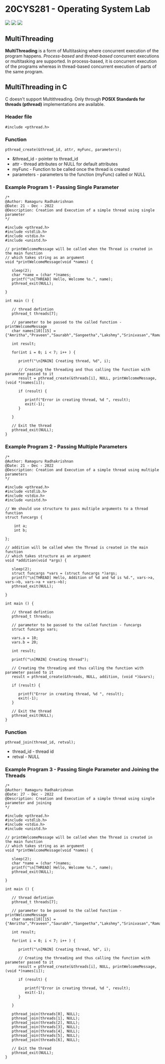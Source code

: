 # 20CYS281 - Operating System Lab 
![](https://img.shields.io/badge/Batch-CYS-lightgreen) ![](https://img.shields.io/badge/UG-blue) ![](https://img.shields.io/badge/Subject-OS-blue)

## MultiThreading

**MultiThreading** is a form of Multitasking where concurrent execution of the program happens. _Process-based_ and _thread-based_ concurrent executions or multitasking are supported. In process-based, it is concurrent execution of the programs whereas in thread-based concurrent execution of parts of the same program. 

## MultiThreading in C 

C doesn't support Multithreading. Only through **POSIX Standards for threads (pthread)** implementations are available. 

### Header file
```
#include <pthread.h>
```

### Function 
```
pthread_create(&thread_id, attr, myFunc, parameters);
```

- &thread_id - pointer to thread_id 
- attr - thread attributes or NULL for default attributes
- myFunc - Function to be called once the thread is created
- parameters - parameters to the function (myFunc) called or NULL 

### Example Program 1 - Passing Single Parameter

```
/*
@Author: Ramaguru Radhakrishnan
@Date: 21 - Dec - 2022
@Description: Creation and Execution of a simple thread using single parameter
*/

#include <pthread.h>
#include <stdlib.h>
#include <stdio.h> 
#include <unistd.h>

// printWelcomeMessage will be called when the Thread is created in the main function 
// which takes string as an argument
void *printWelcomeMessage(void *names) {
    
   sleep(2);    
   char *name = (char *)names;    
   printf("\n[THREAD] Hello, Welcome %s.", name);
   pthread_exit(NULL);
   
}

int main () {

   // thread defintion
   pthread_t threads[7];
   
   // parameter to be passed to the called function - printWelcomeMessage
   char names[10][15] = {"Amritha","Praveen","Saurabh","Sangeetha","Lakshmy","Srinivasan","Ramaguru"};
   
   int result;
   
   for(int i = 0; i < 7; i++ ) {
   
      printf("\n[MAIN] Creating thread, %d", i);
      
      // Creating the threading and thus calling the function with parameter passed to it
      result = pthread_create(&threads[i], NULL, printWelcomeMessage, (void *)names[i]);
      
      if (result) {
      
         printf("Error in creating thread, %d ", result);
         exit(-1);
      }
      
   }
   
   // Exit the thread
   pthread_exit(NULL);
}
```

### Example Program 2 - Passing Multiple Parameters

```
/*
@Author: Ramaguru Radhakrishnan
@Date: 21 - Dec - 2022
@Description: Creation and Execution of a simple thread using multiple parameters
*/

#include <pthread.h>
#include <stdlib.h>
#include <stdio.h> 
#include <unistd.h>

// We should use structure to pass multiple arguments to a thread function
struct funcargs {

    int a;
    int b;
    
};

// addition will be called when the Thread is created in the main function 
// which takes structure as an argument
void *addition(void *args) {
    
   sleep(2);    
   struct funcargs *vars = (struct funcargs *)args;    
   printf("\n[THREAD] Hello, Addition of %d and %d is %d.", vars->a, vars->b, vars->a + vars->b);
   pthread_exit(NULL);
   
}

int main () {

   // thread defintion
   pthread_t threads;
   
   // parameter to be passed to the called function - funcargs
   struct funcargs vars;
   
   vars.a = 10;
   vars.b = 20; 
   
   int result;
  
   printf("\n[MAIN] Creating thread");

   // Creating the threading and thus calling the function with parameter passed to it
   result = pthread_create(&threads, NULL, addition, (void *)&vars);

   if (result) {

      printf("Error in creating thread, %d ", result);
      exit(-1);
   }
   
   // Exit the thread
   pthread_exit(NULL);
}
```

### Function 

```
pthread_join(thread_id, retval);
```

- thread_id - thread id 
- retval - NULL


### Example Program 3 - Passing Single Parameter and Joining the Threads

```
/*
@Author: Ramaguru Radhakrishnan
@Date: 27 - Dec - 2022
@Description: Creation and Execution of a simple thread using single parameter and joining 
*/

#include <pthread.h>
#include <stdlib.h>
#include <stdio.h> 
#include <unistd.h>

// printWelcomeMessage will be called when the Thread is created in the main function 
// which takes string as an argument
void *printWelcomeMessage(void *names) {
    
   sleep(2);    
   char *name = (char *)names;    
   printf("\n[THREAD] Hello, Welcome %s.", name);
   pthread_exit(NULL);
   
}

int main () {

   // thread defintion
   pthread_t threads[7];
   
   // parameter to be passed to the called function - printWelcomeMessage
   char names[10][15] = {"Amritha","Praveen","Saurabh","Sangeetha","Lakshmy","Srinivasan","Ramaguru"};
   
   int result;
   
   for(int i = 0; i < 7; i++ ) {
   
      printf("\n[MAIN] Creating thread, %d", i);
      
      // Creating the threading and thus calling the function with parameter passed to it
      result = pthread_create(&threads[i], NULL, printWelcomeMessage, (void *)names[i]);
      
      if (result) {
      
         printf("Error in creating thread, %d ", result);
         exit(-1);
      }
      
   }
   
   pthread_join(threads[0], NULL);
   pthread_join(threads[1], NULL);
   pthread_join(threads[2], NULL);
   pthread_join(threads[3], NULL);
   pthread_join(threads[4], NULL);
   pthread_join(threads[5], NULL);
   pthread_join(threads[6], NULL);
   
   // Exit the thread
   pthread_exit(NULL);
}
```
